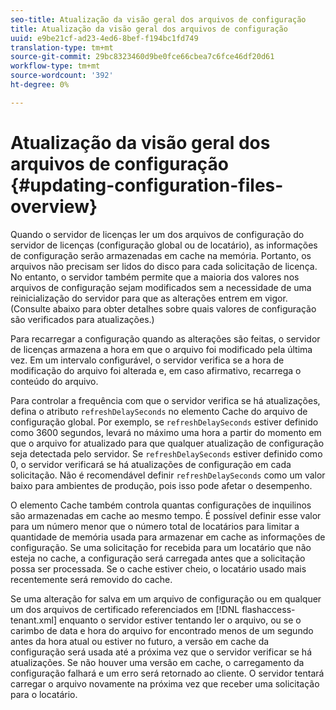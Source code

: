 ```yaml
---
seo-title: Atualização da visão geral dos arquivos de configuração
title: Atualização da visão geral dos arquivos de configuração
uuid: e9be21cf-ad23-4ed6-8bef-f194bc1fd749
translation-type: tm+mt
source-git-commit: 29bc8323460d9be0fce66cbea7c6fce46df20d61
workflow-type: tm+mt
source-wordcount: '392'
ht-degree: 0%

---
```



# Atualização da visão geral dos arquivos de configuração {#updating-configuration-files-overview}

Quando o servidor de licenças ler um dos arquivos de configuração do servidor de licenças (configuração global ou de locatário), as informações de configuração serão armazenadas em cache na memória. Portanto, os arquivos não precisam ser lidos do disco para cada solicitação de licença. No entanto, o servidor também permite que a maioria dos valores nos arquivos de configuração sejam modificados sem a necessidade de uma reinicialização do servidor para que as alterações entrem em vigor. (Consulte abaixo para obter detalhes sobre quais valores de configuração são verificados para atualizações.)

Para recarregar a configuração quando as alterações são feitas, o servidor de licenças armazena a hora em que o arquivo foi modificado pela última vez. Em um intervalo configurável, o servidor verifica se a hora de modificação do arquivo foi alterada e, em caso afirmativo, recarrega o conteúdo do arquivo.

Para controlar a frequência com que o servidor verifica se há atualizações, defina o atributo `refreshDelaySeconds` no elemento Cache do arquivo de configuração global. Por exemplo, se `refreshDelaySeconds` estiver definido como 3600 segundos, levará no máximo uma hora a partir do momento em que o arquivo for atualizado para que qualquer atualização de configuração seja detectada pelo servidor. Se `refreshDelaySeconds` estiver definido como 0, o servidor verificará se há atualizações de configuração em cada solicitação. Não é recomendável definir `refreshDelaySeconds` como um valor baixo para ambientes de produção, pois isso pode afetar o desempenho.

O elemento Cache também controla quantas configurações de inquilinos são armazenadas em cache ao mesmo tempo. É possível definir esse valor para um número menor que o número total de locatários para limitar a quantidade de memória usada para armazenar em cache as informações de configuração. Se uma solicitação for recebida para um locatário que não esteja no cache, a configuração será carregada antes que a solicitação possa ser processada. Se o cache estiver cheio, o locatário usado mais recentemente será removido do cache.

Se uma alteração for salva em um arquivo de configuração ou em qualquer um dos arquivos de certificado referenciados em [!DNL flashaccess-tenant.xml] enquanto o servidor estiver tentando ler o arquivo, ou se o carimbo de data e hora do arquivo for encontrado menos de um segundo antes da hora atual ou estiver no futuro, a versão em cache da configuração será usada até a próxima vez que o servidor verificar se há atualizações. Se não houver uma versão em cache, o carregamento da configuração falhará e um erro será retornado ao cliente. O servidor tentará carregar o arquivo novamente na próxima vez que receber uma solicitação para o locatário.
